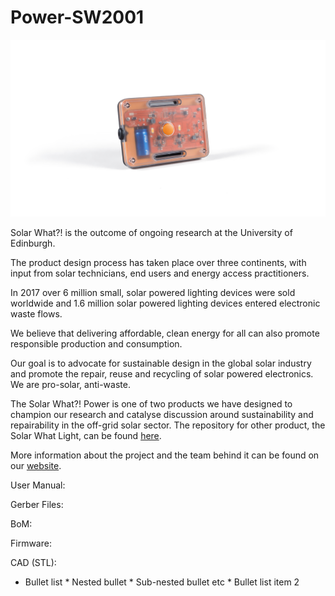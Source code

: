 # Power-SW2001

![Solar What?! Power Hero Image](images/Solar%20What%20Power%20white%20background.jpg)

Solar What?! is the outcome of ongoing research at the University of Edinburgh.

The product design process has taken place over three continents, with input from solar technicians, end users and energy access practitioners.

In 2017 over 6 million small, solar powered lighting devices were sold worldwide and 1.6 million solar powered lighting devices entered electronic waste flows.

We believe that delivering affordable, clean energy for all can also promote responsible production and consumption.

Our goal is to advocate for sustainable design in the global solar industry and promote the repair, reuse and recycling of solar powered electronics. We are pro-solar, anti-waste.

The Solar What?! Power is one of two products we have designed to champion our research and catalyse discussion around sustainability and repairability in the off-grid solar sector. The repository for other product, the Solar What Light, can be found [here](https://github.com/SolarWhat/Light-SW1001 "here").

More information about the project and the team behind it can be found on our [website](http://www.solarwhat.xyz/index.php "website").

User Manual:

Gerber Files:

BoM:

Firmware:

CAD (STL):

* Bullet list
              * Nested bullet
                  * Sub-nested bullet etc
          * Bullet list item 2
